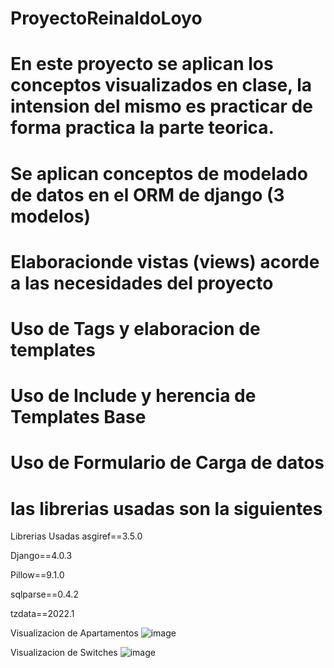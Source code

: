 # ProyectoReinaldoLoyo
# En este proyecto se aplican los conceptos visualizados en clase, la intension del mismo es practicar de forma practica la parte teorica.
# Se aplican conceptos de modelado de datos en el ORM de django (3 modelos)
# Elaboracionde vistas (views) acorde a las necesidades del proyecto
# Uso de Tags y elaboracion de templates
# Uso de Include y herencia de Templates Base
# Uso de Formulario de Carga de datos
# las librerias usadas son la siguientes
Librerias Usadas
asgiref==3.5.0

Django==4.0.3

Pillow==9.1.0

sqlparse==0.4.2

tzdata==2022.1

Visualizacion de Apartamentos
![image](https://user-images.githubusercontent.com/103611636/163298219-e377067a-0fd0-4a4f-8f66-24dc0bf0b8b3.png)

Visualizacion de Switches
![image](https://user-images.githubusercontent.com/103611636/163298278-ce48f0aa-c90f-4b2b-a743-29747d45626a.png)
